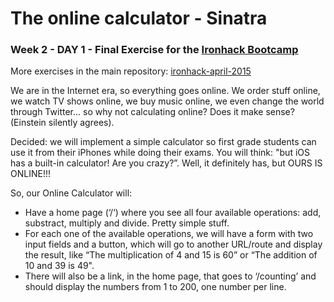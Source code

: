 # The online calculator - Sinatra

### Week 2 - DAY 1 - Final Exercise for the [Ironhack Bootcamp](http://www.ironhack.com/)
More exercises in the main repository: [ironhack-april-2015](https://github.com/marianmartinez/ironhack-april-2015)

We are in the Internet era, so everything goes online. We order stuff online, we watch TV shows online, we buy music online, we even change the world through Twitter… so why not calculating online? Does it make sense? (Einstein silently agrees).

Decided: we will implement a simple calculator so first grade students can use it from their iPhones while doing their exams. You will think: "but iOS has a built-in calculator! Are you crazy?”. Well, it definitely has, but OURS IS ONLINE!!!

So, our Online Calculator will:

* Have a home page (‘/‘) where you see all four available operations: add, substract, multiply and divide. Pretty simple stuff.
* For each one of the available operations, we will have a form with two input fields and a button, which will go to another URL/route and display the result, like “The multiplication of 4 and 15 is 60” or “The addition of 10 and 39 is 49".
* There will also be a link, in the home page, that goes to ‘/counting’ and should display the numbers from 1 to 200, one number per line.
